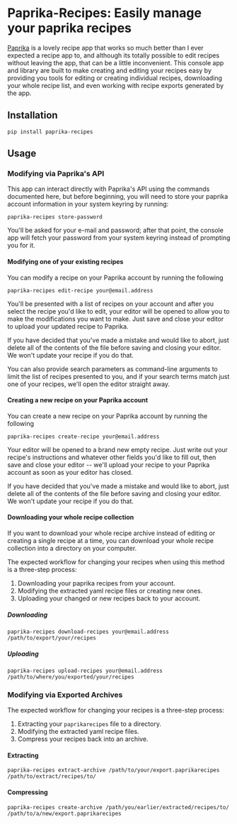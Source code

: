 # Paprika-Recipes: Easily manage your paprika recipes

[Paprika](https://www.paprikaapp.com/) is a lovely recipe app that works so much better than I ever expected a recipe app to, and although its totally possible to edit recipes without leaving the app, that can be a little inconvenient.  This console app and library are built to make creating and editing your recipes easy by providing you tools for editing or creating individual recipes, downloading your whole recipe list, and even working with recipe exports generated by the app.

## Installation

```
pip install paprika-recipes
```

## Usage

### Modifying via Paprika's API

This app can interact directly with Paprika's API using the commands documented here, but before beginning, you will need to store your paprika account information in your system keyring by running:

```
paprika-recipes store-password
```

You'll be asked for your e-mail and password; after that point, the console app will fetch your password from your system keyring instead of prompting you for it.

#### Modifying one of your existing recipes

You can modify a recipe on your Paprika account by running the following

```
paprika-recipes edit-recipe your@email.address
```

You'll be presented with a list of recipes on your account and after
you select the recipe you'd like to edit, your editor will be opened
to allow you to make the modifications you want to make.
Just save and close your editor to upload your updated recipe to Paprika.

If you have decided that you've made a mistake and would like to abort,
just delete all of the contents of the file before saving and closing
your editor. We won't update your recipe if you do that.

You can also provide search parameters as command-line arguments to
limit the list of recipes presented to you, and if your search terms
match just one of your recipes, we'll open the editor straight away.

#### Creating a new recipe on your Paprika account

You can create a new recipe on your Paprika account by running the following

```
paprika-recipes create-recipe your@email.address
```

Your editor will be opened to a brand new empty recipe. Just write out
your recipe's instructions and whatever other fields you'd like to fill
out, then save and close your editor -- we'll upload your recipe to your
Paprika account as soon as your editor has closed.

If you have decided that you've made a mistake and would like to abort,
just delete all of the contents of the file before saving and closing
your editor. We won't update your recipe if you do that.

#### Downloading your whole recipe collection

If you want to download your whole recipe archive instead of editing or creating a single recipe at a time, you can download your whole recipe collection into a directory on your computer.

The expected workflow for changing your recipes when using this method is a three-step process:

1. Downloading your paprika recipes from your account.
2. Modifying the extracted yaml recipe files or creating new ones.
3. Uploading your changed or new recipes back to your account.

##### Downloading

```
paprika-recipes download-recipes your@email.address /path/to/export/your/recipes
```

##### Uploading

```
paprika-recipes upload-recipes your@email.address /path/to/where/you/exported/your/recipes
```

### Modifying via Exported Archives

The expected workflow for changing your recipes is a three-step process:

1. Extracting your `paprikarecipes` file to a directory.
2. Modifying the extracted yaml recipe files.
3. Compress your recipes back into an archive.

#### Extracting

```
paprika-recipes extract-archive /path/to/your/export.paprikarecipes /path/to/extract/recipes/to/
```

#### Compressing

```
paprika-recipes create-archive /path/you/earlier/extracted/recipes/to/ /path/to/a/new/export.paprikarecipes
```
